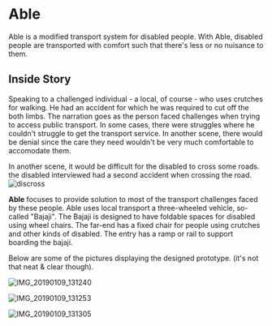 # Able
Able is a modified transport system for disabled people. 
With Able, disabled people are transported with comfort such that there's less or no nuisance to them.


## Inside Story
Speaking to a challenged individual - a local, of course - who uses crutches for walking. He had an accident for which he was required to cut off the both limbs. The narration goes as the person faced challenges when trying to access public transport. In some cases, there were struggles where he couldn't struggle to get the transport service. In another scene, there would be denial since the care they need wouldn't be very much comfortable to accomodate them. 

In another scene, it would be difficult for the disabled to cross some roads. the disabled interviewed had a second accident when crossing the road. 
![discross](https://github.com/venus1344/dayworker/blob/master/discross.PNG)

**Able** focuses to provide solution to most of the transport challenges faced by these people.
Able uses local transport a three-wheeled vehicle, so-called "Bajaji". The Bajaji is designed to have foldable spaces for disabled using wheel chairs. The far-end has a fixed chair for people using crutches and other kinds of disabled. The entry has a ramp or rail to support boarding the bajaji.

Below are some of the pictures displaying the designed prototype. (it's not that neat & clear though).

![IMG_20190109_131240](https://github.com/venus1344/dayworker/blob/master/IMG_20190109_131240.jpg)

![IMG_20190109_131253](https://github.com/venus1344/dayworker/blob/master/IMG_20190109_131253.jpg)

![IMG_20190109_131305](https://github.com/venus1344/dayworker/blob/master/IMG_20190109_131305.jpg)


###

### 

